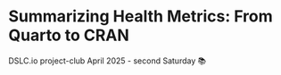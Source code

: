 # Summarizing Health Metrics: From Quarto to CRAN
DSLC.io project-club April 2025 - second Saturday 📚
